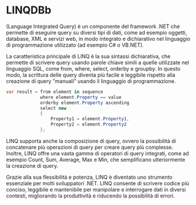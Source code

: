 # LINQDBb
(Language Integrated Query) è un componente del framework .NET che permette di eseguire query su diversi tipi di dati, come ad esempio oggetti, database, XML e servizi web, in modo integrato e dichiarativo nel linguaggio di programmazione utilizzato (ad esempio C# o VB.NET).

La caratteristica principale di LINQ è la sua sintassi dichiarativa, che permette di scrivere query usando parole chiave simili a quelle utilizzate nel linguaggio SQL, come from, where, select, orderby e groupby. In questo modo, la scrittura delle query diventa più facile e leggibile rispetto alla creazione di query "manuali" usando il linguaggio di programmazione.

```csharp
var result = from element in sequence
             where element.Property == value
             orderby element.Property ascending
             select new
             {
                 Property1 = element.Property1,
                 Property2 = element.Property2
             };
```

LINQ supporta anche la composizione di query, ovvero la possibilità di concatenare più operazioni di query per creare query più complesse. Inoltre, LINQ offre una vasta gamma di operatori di query integrati, come ad esempio Count, Sum, Average, Max e Min, che semplificano ulteriormente la creazione di query.

Grazie alla sua flessibilità e potenza, LINQ è diventato uno strumento essenziale per molti sviluppatori .NET. LINQ consente di scrivere codice più conciso, leggibile e mantenibile per manipolare e interrogare dati in diversi contesti, migliorando la produttività e riducendo la possibilità di errori.
                                                                                                                                                                                                                                                                                                                                                                                                                                                                                                                                                                                                                                                                                                                                                                                                                                                                                                                                                                                                                                                                                                                                                                                                                                                                                                                                                                                                                                                                                                                                                                                                                                                                                                                                              
